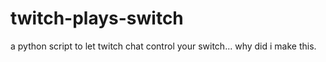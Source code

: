 # twitch-plays-switch
a python script to let twitch chat control your switch... why did i make this.
